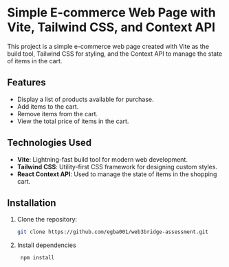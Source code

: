 # Simple E-commerce Web Page with Vite, Tailwind CSS, and Context API

This project is a simple e-commerce web page created with Vite as the build tool, Tailwind CSS for styling, and the Context API to manage the state of items in the cart.

## Features

- Display a list of products available for purchase.
- Add items to the cart.
- Remove items from the cart.
- View the total price of items in the cart.

## Technologies Used

- **Vite**: Lightning-fast build tool for modern web development.
- **Tailwind CSS**: Utility-first CSS framework for designing custom styles.
- **React Context API**: Used to manage the state of items in the shopping cart.

## Installation

1. Clone the repository:

   ```bash
   git clone https://github.com/egba001/web3bridge-assessment.git
   ```
2. Install dependencies
   ```
    npm install
   ```

